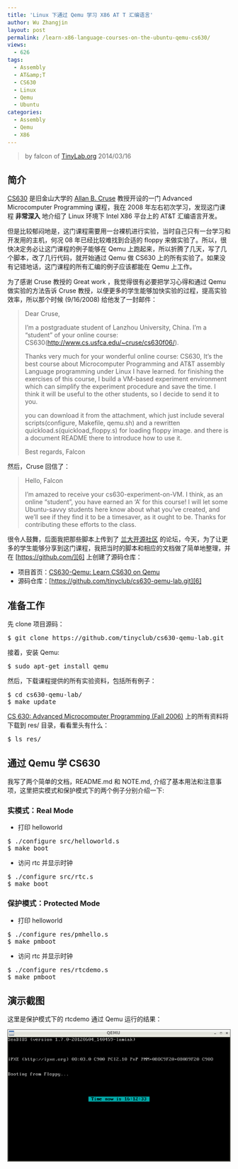 ```yaml
---
title: 'Linux 下通过 Qemu 学习 X86 AT T 汇编语言'
author: Wu Zhangjin
layout: post
permalink: /learn-x86-language-courses-on-the-ubuntu-qemu-cs630/
views:
  - 626
tags:
  - Assembly
  - AT&amp;T
  - CS630
  - Linux
  - Qemu
  - Ubuntu
categories:
  - Assembly
  - Qemu
  - X86
---
```


> by falcon of [TinyLab.org][2]
> 2014/03/16


## 简介

[CS630][3] 是旧金山大学的 [Allan B. Cruse][4] 教授开设的一门 Advanced Microcomputer Programming 课程，我在 2008 年左右初次学习，发现这门课程 **非常深入** 地介绍了 Linux 环境下 Intel X86 平台上的 AT&T 汇编语言开发。

但是比较郁闷地是，这门课程需要用一台裸机进行实验，当时自己只有一台学习和开发用的主机，何况 08 年已经比较难找到合适的 floppy 来做实验了。所以，很快决定务必让这门课程的例子能够在 Qemu 上跑起来，所以折腾了几天，写了几个脚本，改了几行代码，就开始通过 Qemu 做 CS630 上的所有实验了。如果没有记错地话，这门课程的所有汇编的例子应该都能在 Qemu 上工作。

为了感谢 Cruse 教授的 Great work ，我觉得很有必要把学习心得和通过 Qemu 做实验的方法告诉 Cruse 教授，以便更多的学生能够加快实验的过程，提高实验效率，所以那个时候 (9/16/2008) 给他发了一封邮件：

> Dear Cruse,
>
> I&#8217;m a postgraduate student of Lanzhou University, China. I&#8217;m a &#8220;student&#8221; of your online course: CS630(http://www.cs.usfca.edu/~cruse/cs630f06/).
>
> Thanks very much for your wonderful online course: CS630, It&#8217;s the best course about Microcomputer Programming and AT&T assembly Language programming under Linux I have learned. for finishing the exercises of this course, I build a VM-based experiment environment which can simplify the experiment procedure and save the time. I think it will be useful to the other students, so I decide to send it to you.
>
> you can download it from the attachment, which just include several scripts(configure, Makefile, qemu.sh) and a rewritten quickload.s(quickload_floppy.s) for loading floppy image. and there is a document README there to introduce how to use it.
>
> Best regards, Falcon

然后，Cruse 回信了：

> Hello, Falcon
>
> I&#8217;m amazed to receive your cs630-experiment-on-VM. I think, as an online &#8220;student&#8221;, you have earned an &#8216;A&#8217; for this course! I will let some Ubuntu-savvy students here know about what you&#8217;ve created, and we&#8217;ll see if they find it to be a timesaver, as it ought to be. Thanks for contributing these efforts to the class.

很令人鼓舞，后面我把那些脚本上传到了 [兰大开源社区][5] 的论坛，今天，为了让更多的学生能够分享到这门课程，我把当时的脚本和相应的文档做了简单地整理，并在 [https://github.com/][6] 上创建了源码仓库：

  * 项目首页：[CS630-Qemu: Learn CS630 on Qemu][7]
  * 源码仓库：[https://github.com/tinyclub/cs630-qemu-lab.git][6]

## 准备工作

先 clone 项目源码：

<pre>$ git clone https://github.com/tinyclub/cs630-qemu-lab.git
</pre>

接着，安装 Qemu:

<pre>$ sudo apt-get install qemu
</pre>

然后，下载课程提供的所有实验资料，包括所有例子：

<pre>$ cd cs630-qemu-lab/
$ make update
</pre>

[CS 630: Advanced Microcomputer Programming (Fall 2006)][3] 上的所有资料将下载到 res/ 目录，看看里头有什么：

<pre>$ ls res/
</pre>

## 通过 Qemu 学 CS630

我写了两个简单的文档，README.md 和 NOTE.md, 介绍了基本用法和注意事项，这里把实模式和保护模式下的两个例子分别介绍一下:

### 实模式：Real Mode

  * 打印 helloworld

<pre>$ ./configure src/helloworld.s
$ make boot
</pre>

  * 访问 rtc 并显示时钟

<pre>$ ./configure src/rtc.s
$ make boot
</pre>

### 保护模式：Protected Mode

  * 打印 helloworld

<pre>$ ./configure res/pmhello.s
$ make pmboot
</pre>

  * 访问 rtc 并显示时钟

<pre>$ ./configure res/rtcdemo.s
$ make pmboot
</pre>

## 演示截图

这里是保护模式下的 rtcdemo 通过 Qemu 运行的结果：

![image][8]

 [2]: http://tinylab.org
 [3]: http://www.cs.usfca.edu/~cruse/cs630f06/
 [4]: http://www.cs.usfca.edu/~cruse/
 [5]: http://oss.lzu.edu.cn
 [6]: https://github.com/tinyclub/cs630-qemu-lab/
 [7]: /cs630-qemu-lab/
 [8]: /wp-content/uploads/2014/03/cs630-qemu-pmrtc.png
